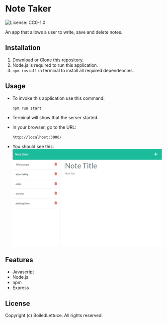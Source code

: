 # Note Taker
![License: CC0-1.0](https://img.shields.io/badge/License-CC0_1.0-lightgrey.svg)

An app that allows a user to write, save and delete notes.

## Installation

1. Download or Clone this repository.
2. Node.js is required to run this application.
3. `npm install` in terminal to install all required dependencies.

## Usage

* To invoke this application use this command:

    `npm run start`

* Terminal will show that the server started.

* In your browser, go to the URL:

    `http://localhost:3000/`

* You should see this: 
    ![Example Image](./Assets/Preview.JPG)

## Features

* Javascript
* Node.js
* npm
* Express

## License

Copyright (c) BoiledLettuce. All rights reserved.